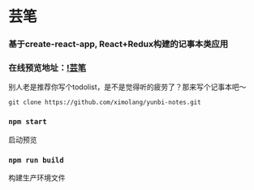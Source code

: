 # 芸笔

### 基于create-react-app, React+Redux构建的记事本类应用
### 在线预览地址：[!芸笔](http://yunbi.txliang.com/)

别人老是推荐你写个todolist，是不是觉得听的疲劳了？那来写个记事本吧～

`git clone https://github.com/ximolang/yunbi-notes.git`

### `npm start`
启动预览

### `npm run build`
构建生产环境文件